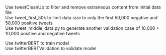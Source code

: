 

Use tweetCleanUp to filter and remove extraneous content from initial data file <br />
Use tweet_first_50k to limit data size to only the first 50,000 negative and 50,000 positive tweets <br />
Use tweet_middle_data.py to generate another validation case of 10,000 + 10,000 positive and negative tweets <br />

Use twitterBERT to train model <br />
Use twitterBERTValidation to validate model <br />

